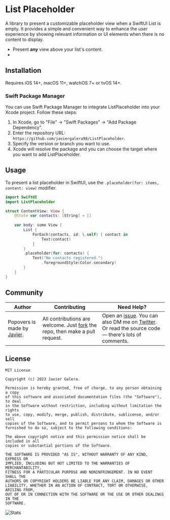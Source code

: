 # List Placeholder
A library to present a customizable placeholder view when a SwiftUI List is empty.
It provides a simple and convenient way to enhance the user experience by showing relevant information or UI elements when there is no content to display.

- Present **any** view above your list's content.
- 


## Installation
Requires iOS 14+, macOS 11+, watchOS 7+ or tvOS 14+.

### Swift Package Manager

You can use Swift Package Manager to integrate ListPlaceholder into your Xcode project. Follow these steps:

1. In Xcode, go to "File" -> "Swift Packages" -> "Add Package Dependency".
2. Enter the repository URL: `https://github.com/javiergalera98/ListPlaceholder`.
3. Specify the version or branch you want to use.
4. Xcode will resolve the package and you can choose the target where you want to add ListPlaceholder.


## Usage

To present a list placeholder in SwiftUI, use the `.placeholder(for: items, content: view)` modifier.

```swift
import SwiftUI
import ListPlaceholder

struct ContentView: View {
    @State var contacts: [String] = []
    
    var body: some View {
        List {
            ForEach(contacts, id: \.self) { contact in
                Text(contact)
            }
        }
        .placeholder(for: contacts) {
            Text("No contacts registered.")
                .foregroundStyle(Color.secondary)
        }
    }
}
```

## Community

Author | Contributing | Need Help?
--- | --- | ---
Popovers is made by [Javier](https://github.com/javiergalera98). | All contributions are welcome. Just [fork](https://github.com/javiergalera98/ListPlaceholder/fork) the repo, then make a pull request. | Open an [issue](https://github.com/javiergalera98/ListPlaceholder/issues). You can also DM me on [Twitter](https://twitter.com/javiergalera98). Or read the source code — there's lots of comments.


## License

```
MIT License

Copyright (c) 2023 Javier Galera.

Permission is hereby granted, free of charge, to any person obtaining a copy
of this software and associated documentation files (the "Software"), to deal
in the Software without restriction, including without limitation the rights
to use, copy, modify, merge, publish, distribute, sublicense, and/or sell
copies of the Software, and to permit persons to whom the Software is
furnished to do so, subject to the following conditions:

The above copyright notice and this permission notice shall be included in all
copies or substantial portions of the Software.

THE SOFTWARE IS PROVIDED "AS IS", WITHOUT WARRANTY OF ANY KIND, EXPRESS OR
IMPLIED, INCLUDING BUT NOT LIMITED TO THE WARRANTIES OF MERCHANTABILITY,
FITNESS FOR A PARTICULAR PURPOSE AND NONINFRINGEMENT. IN NO EVENT SHALL THE
AUTHORS OR COPYRIGHT HOLDERS BE LIABLE FOR ANY CLAIM, DAMAGES OR OTHER
LIABILITY, WHETHER IN AN ACTION OF CONTRACT, TORT OR OTHERWISE, ARISING FROM,
OUT OF OR IN CONNECTION WITH THE SOFTWARE OR THE USE OR OTHER DEALINGS IN THE
SOFTWARE.
```

![Stats](https://repobeats.axiom.co/api/embed/d1f4ffbfaabfb410a5d70fe8647ee0c58a36c625.svg "Stats")
